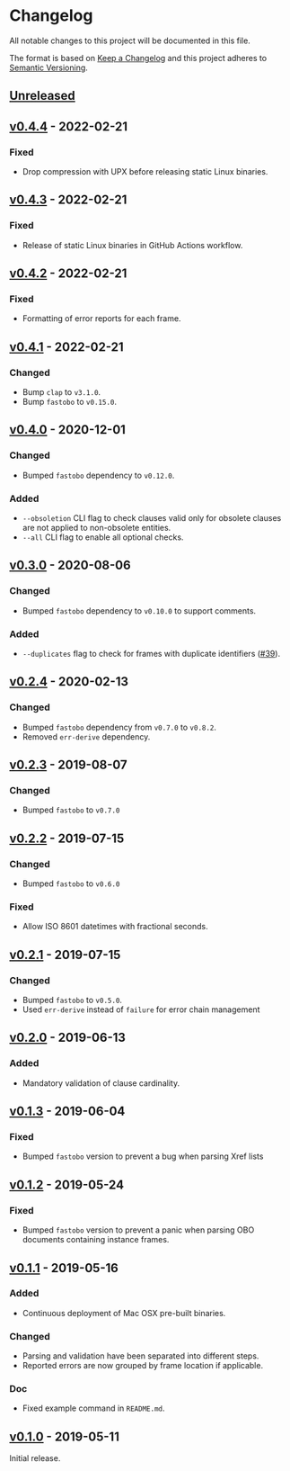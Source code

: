 # Changelog
All notable changes to this project will be documented in this file.

The format is based on [Keep a Changelog](http://keepachangelog.com/en/1.0.0/)
and this project adheres to [Semantic Versioning](http://semver.org/spec/v2.0.0.html).


## [Unreleased]
[Unreleased]: https://github.com/fastobo/fastobo/compare/v0.4.4...HEAD

## [v0.4.4] - 2022-02-21
[v0.4.4]: https://github.com/fastobo/fastobo/compare/v0.4.3...v0.4.4
### Fixed
- Drop compression with UPX before releasing static Linux binaries.

## [v0.4.3] - 2022-02-21
[v0.4.3]: https://github.com/fastobo/fastobo/compare/v0.4.2...v0.4.3
### Fixed
- Release of static Linux binaries in GitHub Actions workflow.

## [v0.4.2] - 2022-02-21
[v0.4.2]: https://github.com/fastobo/fastobo/compare/v0.4.1...v0.4.2
### Fixed
- Formatting of error reports for each frame.

## [v0.4.1] - 2022-02-21
[v0.4.1]: https://github.com/fastobo/fastobo/compare/v0.4.0...v0.4.1
### Changed
- Bump `clap` to `v3.1.0`.
- Bump `fastobo` to `v0.15.0`.

## [v0.4.0] - 2020-12-01
[v0.4.0]: https://github.com/fastobo/fastobo/compare/v0.3.0...v0.4.0
### Changed
- Bumped `fastobo` dependency to `v0.12.0`.
### Added 
- `--obsoletion` CLI flag to check clauses valid only for obsolete clauses are not applied to non-obsolete entities.
- `--all` CLI flag to enable all optional checks.

## [v0.3.0] - 2020-08-06
[v0.3.0]: https://github.com/fastobo/fastobo/compare/v0.2.4...v0.3.0
### Changed
- Bumped `fastobo` dependency to `v0.10.0` to support comments.
### Added
- `--duplicates` flag to check for frames with duplicate identifiers
  ([#39](https://github.com/fastobo/fastobo-validator/issues/39)).

## [v0.2.4] - 2020-02-13
[v0.2.4]: https://github.com/fastobo/fastobo/compare/v0.2.3...v0.2.4
### Changed
- Bumped `fastobo` dependency from `v0.7.0` to `v0.8.2`.
- Removed `err-derive` dependency.

## [v0.2.3] - 2019-08-07
[v0.2.3]: https://github.com/fastobo/fastobo/compare/v0.2.2...v0.2.3
### Changed
- Bumped `fastobo` to `v0.7.0`

## [v0.2.2] - 2019-07-15
[v0.2.2]: https://github.com/fastobo/fastobo/compare/v0.2.1...v0.2.2
### Changed
- Bumped `fastobo` to `v0.6.0`
### Fixed
- Allow ISO 8601 datetimes with fractional seconds.

## [v0.2.1] - 2019-07-15
[v0.2.1]: https://github.com/fastobo/fastobo/compare/v0.2.0...v0.2.1
### Changed
- Bumped `fastobo` to `v0.5.0`.
- Used `err-derive` instead of `failure` for error chain management

## [v0.2.0] - 2019-06-13
[v0.2.0]: https://github.com/fastobo/fastobo/compare/v0.1.3...v0.2.0
### Added
- Mandatory validation of clause cardinality.

## [v0.1.3] - 2019-06-04
[v0.1.3]: https://github.com/fastobo/fastobo/compare/v0.1.2...v0.1.3
### Fixed
- Bumped `fastobo` version to prevent a bug when parsing Xref lists

## [v0.1.2] - 2019-05-24
[v0.1.2]: https://github.com/fastobo/fastobo/compare/v0.1.1...v0.1.2
### Fixed
- Bumped `fastobo` version to prevent a panic when parsing OBO
  documents containing instance frames.

## [v0.1.1] - 2019-05-16
[v0.1.1]: https://github.com/fastobo/fastobo/compare/v0.1.0...v0.1.1
### Added
- Continuous deployment of Mac OSX pre-built binaries.
### Changed
- Parsing and validation have been separated into different steps.
- Reported errors are now grouped by frame location if applicable.
### Doc
- Fixed example command in `README.md`.

## [v0.1.0] - 2019-05-11
[v0.1.0]: https://github.com/fastobo/fastobo/compare/239f642...v0.1.0
Initial release.
